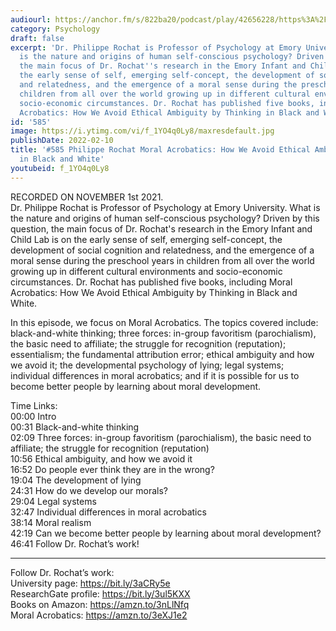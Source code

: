 ```yaml
---
audiourl: https://anchor.fm/s/822ba20/podcast/play/42656228/https%3A%2F%2Fd3ctxlq1ktw2nl.cloudfront.net%2Fstaging%2F2021-10-1%2F67fe621c-fecf-6b39-2fd4-aa14181d7c7f.m4a
category: Psychology
draft: false
excerpt: 'Dr. Philippe Rochat is Professor of Psychology at Emory University. What
  is the nature and origins of human self-conscious psychology? Driven by this question,
  the main focus of Dr. Rochat''s research in the Emory Infant and Child Lab is on
  the early sense of self, emerging self-concept, the development of social cognition
  and relatedness, and the emergence of a moral sense during the preschool years in
  children from all over the world growing up in different cultural environments and
  socio-economic circumstances. Dr. Rochat has published five books, including Moral
  Acrobatics: How We Avoid Ethical Ambiguity by Thinking in Black and White.'
id: '585'
image: https://i.ytimg.com/vi/f_1YO4q0Ly8/maxresdefault.jpg
publishDate: 2022-02-10
title: '#585 Philippe Rochat Moral Acrobatics: How We Avoid Ethical Ambiguity by Thinking
  in Black and White'
youtubeid: f_1YO4q0Ly8
---
```

<div class="timelinks">

RECORDED ON NOVEMBER 1st 2021.  
Dr. Philippe Rochat is Professor of Psychology at Emory University. What is the nature and origins of human self-conscious psychology? Driven by this question, the main focus of Dr. Rochat's research in the Emory Infant and Child Lab is on the early sense of self, emerging self-concept, the development of social cognition and relatedness, and the emergence of a moral sense during the preschool years in children from all over the world growing up in different cultural environments and socio-economic circumstances. Dr. Rochat has published five books, including Moral Acrobatics: How We Avoid Ethical Ambiguity by Thinking in Black and White.

In this episode, we focus on Moral Acrobatics. The topics covered include: black-and-white thinking; three forces: in-group favoritism (parochialism), the basic need to affiliate; the struggle for recognition (reputation); essentialism; the fundamental attribution error; ethical ambiguity and how we avoid it; the developmental psychology of lying; legal systems; individual differences in moral acrobatics; and if it is possible for us to become better people by learning about moral development.

Time Links:  
<time>00:00</time> Intro  
<time>00:31</time> Black-and-white thinking  
<time>02:09</time> Three forces: in-group favoritism (parochialism), the basic need to affiliate; the struggle for recognition (reputation)  
<time>10:56</time> Ethical ambiguity, and how we avoid it  
<time>16:52</time> Do people ever think they are in the wrong?  
<time>19:04</time> The development of lying  
<time>24:31</time> How do we develop our morals?  
<time>29:04</time> Legal systems  
<time>32:47</time> Individual differences in moral acrobatics  
<time>38:14</time> Moral realism  
<time>42:19</time> Can we become better people by learning about moral development?  
<time>46:41</time> Follow Dr. Rochat’s work!

---

Follow Dr. Rochat’s work:  
University page: https://bit.ly/3aCRy5e  
ResearchGate profile: https://bit.ly/3ul5KXX  
Books on Amazon: https://amzn.to/3nLlNfq  
Moral Acrobatics: https://amzn.to/3eXJ1e2
</div>

